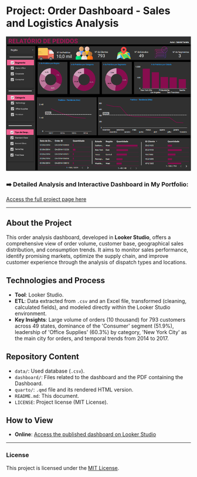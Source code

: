 # Project: Order Dashboard - Sales and Logistics Analysis

![Dashboard Thumbnail](quarto/capa.png)

### ➡️ Detailed Analysis and Interactive Dashboard in My Portfolio:
[Access the full project page here](https://ferreiragabrielw.github.io/portfolio-gabriel/projetos/Dashboards/10DashboardLoockerStudio/Projeto10DA.html)

---

## About the Project

This order analysis dashboard, developed in **Looker Studio**, offers a comprehensive view of order volume, customer base, geographical sales distribution, and consumption trends. It aims to monitor sales performance, identify promising markets, optimize the supply chain, and improve customer experience through the analysis of dispatch types and locations.

## Technologies and Process

*   **Tool**: Looker Studio.
*   **ETL**: Data extracted from `.csv` and an Excel file, transformed (cleaning, calculated fields), and modeled directly within the Looker Studio environment.
*   **Key Insights**: Large volume of orders (10 thousand) for 793 customers across 49 states, dominance of the 'Consumer' segment (51.9%), leadership of 'Office Supplies' (60.3%) by category, 'New York City' as the main city for orders, and temporal trends from 2014 to 2017.

## Repository Content

*   `data/`: Used database (`.csv`).
*   `dashboard/`: Files related to the dashboard and the PDF containing the Dashboard.
*   `quarto/`: `.qmd` file and its rendered HTML version.
*   `README.md`: This document.
*   `LICENSE`: Project license (MIT License).

## How to View

*   **Online**: [Access the published dashboard on Looker Studio](https://lookerstudio.google.com/u/0/reporting/53c1abb1-9218-456b-9d7f-28f6702033de/page/0avvD)

---

### License

This project is licensed under the [MIT License](LICENSE).
